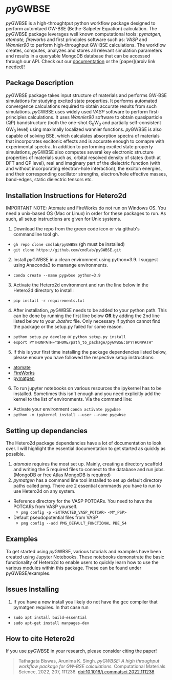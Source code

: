 # *py*GWBSE
*py*GWBSE is a high-throughtput python workflow package designed to perform automtaed GW-BSE (Bethe-Salpeter Equation) calculation. The *py*GWBSE package leverages well known computational tools: *pymatgen, atomate, fireworks* and first principles software such as: *VASP* and *Wannier90* to perform high-throughput GW-BSE calculations. The workflow creates, computes, analyzes and stores all relevant simulation parameters and results in a queryable MongoDB database that can be accessed through our API. Check out our [documentation](https://cmdlab.github.io/pyGWBSE/) or the [paper](arxiv link needed)!

## Package Description
*py*GWBSE package takes input structure of materials and performs GW-BSE simulations for studying excited state properties. It performs automated convergence calculations required to obtain accurate results from such simulations. *py*GWBSE uses widely used *VASP* software to perform first-principles calculations. It uses *Wannier90* software to obtain quasiparticle (QP) bandstructure (both the one-shot G<sub>0</sub>W<sub>0</sub> and partially self-consistent GW<sub>0</sub> level) using maximally localized wannier functions. *py*GWBSE is also capable of solving BSE, which calculates absorption spectra of materials that incorporates excitonic effects and is accurate enough to comapre with experimental spectra. In addition to performing excited state property simulations, *py*GWBSE also computes several key electronic structure properties of materials such as, orbital resolved  density of states (both at DFT and QP level), real and imaginary part of the dielectric function (with and without incorporating electron-hole interaction), the exciton energies, and their corresponding oscillator strengths, electron/hole effective masses, band-edges, static dielectric tensors etc.


## Installation Instructions for Hetero2d
IMPORTANT NOTE: Atomate and FireWorks do not run on Windows OS. You need a unix-based OS (Mac or Linux) in order for these packages to run. As such, all setup instructions are given for Unix systems. 

1. Download the repo from the green code icon or via github's commandline tool gh. 
- ``gh repo clone cmdlab/pyGWBSE`` (gh must be installed)
- ``git clone https://github.com/cmdlab/pyGWBSE.git``
2. Install *py*GWBSE in a clean enviromnent using python=3.9. I suggest using Anaconda3 to manange environments. 
- ``conda create --name pygwbse python=3.9``
3. Activate the Hetero2d environment and run the line below in the Hetero2d directory to install:
- ``pip install -r requirements.txt``
4. After installation, *py*GWBSE needs to be added to your python path. This can be done by running the first line below **OR** by adding the 2nd line listed below to your *.bashrc* file. Only necessary if python cannot find the package or the setup.py failed for some reason.
- ``python setup.py develop`` or ``python setup.py install`` 
- ``export PYTHONPATH="$HOME/path_to_package/pyGWBSE:$PYTHONPATH"``
5. If this is your first time installing the package dependencies listed below, please ensure you have followed the respective setup instructions:
- [atomate](https://atomate.org/)  
- [FireWorks](https://materialsproject.github.io/fireworks/installation.html)
- [pymatgen](https://pymatgen.org/installation.html)
6. To run jupyter notebooks on various resources the ipykernel has to be installed. Sometimes this isn't enough and you need explicitly add the kernel to the list of environments. Via the command line:
- Activate your environment ``conda activate pygwbse``
- ``python -m ipykernel install --user --name pygwbse``

## Setting up dependancies
The Hetero2d package dependancies have a lot of documentation to look over. I will highlight the essential documentation to get started as quickly as possible.
1. *atomate* requires the most set up. Mainly, creating a directory scaffold and writing the 5 required files to connect to the database and run jobs. (MongoDB or free Atlas MongoDB is required) 
2. *pymatgen* has a command line tool installed to set up default directory paths called pmg. There are 2 essential commands you have to run to use Hetero2d on any system. 
- Reference directory for the VASP POTCARs. You need to have the POTCARs from VASP yourself.
  - `pmg config -p <EXTRACTED_VASP_POTCAR> <MY_PSP>` 
- Default pseudopotential files from VASP 
  - `pmg config --add PMG_DEFAULT_FUNCTIONAL PBE_54`

## Examples
To get started using *py*GWBSE, various tutorials and examples have been created using Jupyter Notebooks. These notebooks demonstrate the basic functionality of Hetero2d to enable users to quickly learn how to use the various modules within this package. These can be found under pyGWBSE/examples.

## Issues Installing
1. If you have a new install you likely do not have the gcc compiler that pymatgen requires. In that case run 
- `sudo apt install build-essential`
- `sudo apt-get install manpages-dev`

## How to cite Hetero2d
If you use *py*GWBSE in your research, please consider citing the paper!

> Tathagata Biswas, Arunima K. Singh. *pyGWBSE: A high throughput workflow
package for GW-BSE calculations.* Computational Materials Science, 2022, 207, 111238. [doi:10.1016/j.commatsci.2022.111238](https://doi.org/10.1016/j.commatsci.2022.111238)
